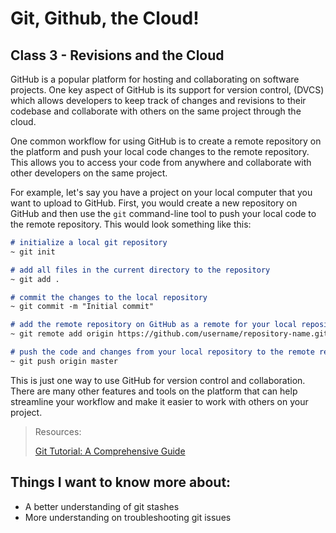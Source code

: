 # Git, Github, the Cloud!

## Class 3 - Revisions and the Cloud

GitHub is a popular platform for hosting and collaborating on software projects. One key aspect of GitHub is its support for version control, (DVCS) which allows developers to keep track of changes and revisions to their codebase and collaborate with others on the same project through the cloud.

One common workflow for using GitHub is to create a remote repository on the platform and push your local code changes to the remote repository. This allows you to access your code from anywhere and collaborate with other developers on the same project.

For example, let's say you have a project on your local computer that you want to upload to GitHub. First, you would create a new repository on GitHub and then use the `git` command-line tool to push your local code to the remote repository. This would look something like this:

```markdown
# initialize a local git repository
~ git init

# add all files in the current directory to the repository
~ git add .

# commit the changes to the local repository
~ git commit -m "Initial commit"

# add the remote repository on GitHub as a remote for your local repository
~ git remote add origin https://github.com/username/repository-name.git

# push the code and changes from your local repository to the remote repository on GitHub
~ git push origin master

```

This is just one way to use GitHub for version control and collaboration. There are many other features and tools on the platform that can help streamline your workflow and make it easier to work with others on your project.


>Resources:
>
>[Git Tutorial: A Comprehensive Guide](https://blog.udemy.com/git-tutorial-a-comprehensive-guide/#7)

## Things I want to know more about:
* A better understanding of git stashes
* More understanding on troubleshooting git issues